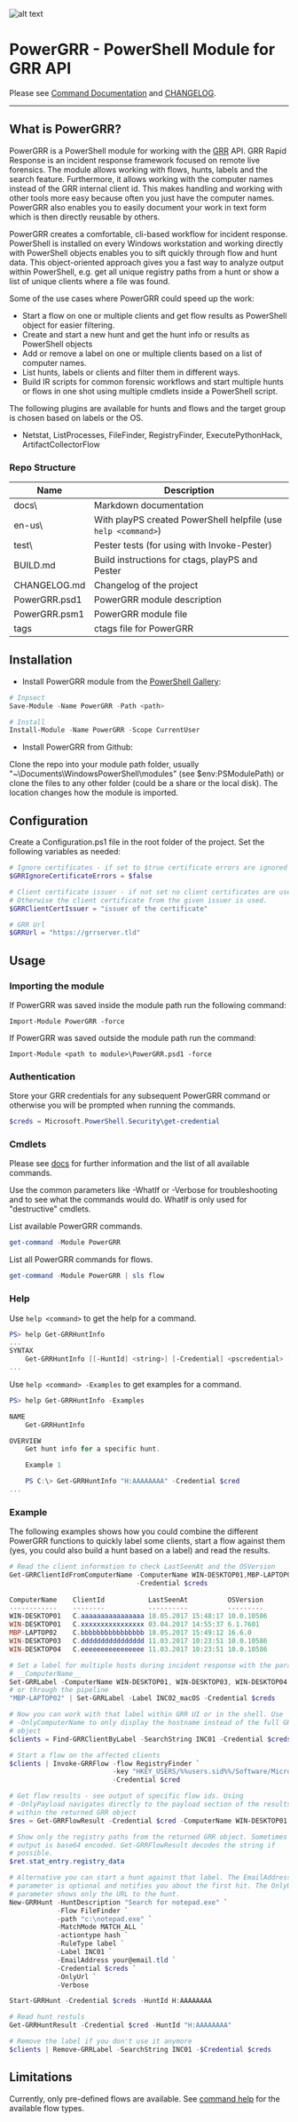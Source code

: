 ![alt text](media/powergrr.png "PowerGRR Logo")

# PowerGRR - PowerShell Module for GRR API

Please see [Command Documentation](docs/PowerGRR.md) and
[CHANGELOG](CHANGELOG.md).

***

## What is PowerGRR?

PowerGRR is a PowerShell module for working with the [GRR](https://github.com/google/grr) 
API. GRR Rapid Response is an incident response framework focused on remote live forensics.
The module allows working with flows, hunts, labels and the search feature. Furthermore, it
allows working with the computer names instead of the GRR internal client id.
This makes handling and working with other tools more easy because often
you just have the computer names. PowerGRR also enables you to easily
document your work in text form which is then directly reusable by others.

PowerGRR creates a comfortable, cli-based workflow for incident response.
PowerShell is installed on every Windows workstation and working directly with
PowerShell objects enables you to sift quickly through flow and hunt data.
This object-oriented approach gives you a fast way to analyze output
within PowerShell, e.g. get all unique registry paths from a hunt or show a
list of unique clients where a file was found.

Some of the use cases where PowerGRR could speed up the work:
* Start a flow on one or multiple clients and get flow results as PowerShell
    object for easier filtering.
* Create and start a new hunt and get the hunt info or results as PowerShell
    objects
* Add or remove a label on one or multiple clients based on a list of computer
    names.
* List hunts, labels or clients and filter them in different ways.
* Build IR scripts for common forensic workflows and start multiple hunts or
    flows in one shot using multiple cmdlets inside a PowerShell script.

The following plugins are available for hunts and flows and the target group
is chosen based on labels or the OS.
* Netstat, ListProcesses, FileFinder, RegistryFinder, ExecutePythonHack, ArtifactCollectorFlow

### Repo Structure

| Name              | Description                                                        |
| ----------------  | ------------------------------------------------------------------ |
| docs\             | Markdown documentation                                             |
| en-us\            | With playPS created PowerShell helpfile (use `help <command>`)     |
| test\             | Pester tests (for using with Invoke-Pester)                        |
| BUILD.md          | Build instructions for ctags, playPS and Pester                    |
| CHANGELOG.md      | Changelog of the project                                           |
| PowerGRR.psd1     | PowerGRR module description                                        |
| PowerGRR.psm1     | PowerGRR module file                                               |
| tags              | ctags file for PowerGRR                                            |

## Installation

* Install PowerGRR module from the [PowerShell Gallery](https://www.powershellgallery.com/packages/PowerGRR/):

``` powershell
# Inpsect
Save-Module -Name PowerGRR -Path <path> 

# Install
Install-Module -Name PowerGRR -Scope CurrentUser
```

* Install PowerGRR from Github:

Clone the repo into your module path folder, usually
"~\Documents\WindowsPowerShell\modules" (see $env:PSModulePath) or clone
the files to any other folder (could be a share or the local disk). The
location changes how the module is imported.

## Configuration

Create a Configuration.ps1 file in the root folder of the project. Set the
following variables as needed:

``` PowerShell
# Ignore certificates - if set to $true certificate errors are ignored
$GRRIgnoreCertificateErrors = $false

# Client certificate issuer - if not set no client certificates are used.
# Otherwise the client certificate from the given issuer is used.
$GRRClientCertIssuer = "issuer of the certificate"

# GRR Url
$GRRUrl = "https://grrserver.tld"
```

## Usage

### Importing the module

If PowerGRR was saved inside the module path run the following command:
```
Import-Module PowerGRR -force
```

If PowerGRR was saved outside the module path run the command:

```
Import-Module <path to module>\PowerGRR.psd1 -force
```

### Authentication

Store your GRR credentials for any subsequent PowerGRR command or otherwise
you will be prompted when running the commands.

```powershell
$creds = Microsoft.PowerShell.Security\get-credential
```

### Cmdlets

Please see [docs](docs/PowerGRR.md) for further information and the list of
all available commands.

Use the common parameters like -WhatIf or -Verbose for troubleshooting and to
see what the commands would do. WhatIf is only used for "destructive" cmdlets.

List available PowerGRR commands.

```powershell
get-command -Module PowerGRR
```

List all PowerGRR commands for flows.

```powershell
get-command -Module PowerGRR | sls flow
```

### Help

Use `help <command>` to get the help for a command.

```powershell
PS> help Get-GRRHuntInfo
...
SYNTAX
    Get-GRRHuntInfo [[-HuntId] <string>] [-Credential] <pscredential> [[-cert] <string>] [-WhatIf] ...
...
```

Use `help <command> -Examples` to get examples for a command.

```powershell
PS> help Get-GRRHuntInfo -Examples

NAME
    Get-GRRHuntInfo

OVERVIEW
    Get hunt info for a specific hunt.

    Example 1

    PS C:\> Get-GRRHuntInfo "H:AAAAAAAA" -Credential $cred
...
```

### Example

The following examples shows how you could combine the different PowerGRR functions
to quickly label some clients, start a flow against them (yes, you could also
build a hunt based on a label) and read the results.

```powershell
# Read the client information to check LastSeenAt and the OSVersion
Get-GRRClientIdFromComputerName -ComputerName WIN-DESKTOP01,MBP-LAPTOP02,WIN-DESKTOP03,WIN-DESKTOP04 `
                                -Credential $creds
 
ComputerName    ClientId           LastSeenAt          OSVersion
------------    --------           ----------          ---------
WIN-DESKTOP01   C.aaaaaaaaaaaaaaaa 18.05.2017 15:48:17 10.0.10586
WIN-DESKTOP01   C.xxxxxxxxxxxxxxxx 03.04.2017 14:55:37 6.1.7601
MBP-LAPTOP02    C.bbbbbbbbbbbbbbbb 18.05.2017 15:49:12 16.6.0
WIN-DESKTOP03   C.dddddddddddddddd 11.03.2017 10:23:51 10.0.10586
WIN-DESKTOP04   C.eeeeeeeeeeeeeeee 11.03.2017 10:23:51 10.0.10586

# Set a label for multiple hosts during incident response with the parameter
# __ComputerName__
Set-GRRLabel -ComputerName WIN-DESKTOP01, WIN-DESKTOP03, WIN-DESKTOP04 -Label INC02_Windows -Credential $creds
# or through the pipeline
"MBP-LAPTOP02" | Set-GRRLabel -Label INC02_macOS -Credential $creds

# Now you can work with that label within GRR UI or in the shell. Use
# -OnlyComputerName to only display the hostname instead of the full GRR client
# object
$clients = Find-GRRClientByLabel -SearchString INC01 -Credential $creds -OnlyComputerName

# Start a flow on the affected clients
$clients | Invoke-GRRFlow -flow RegistryFinder `
                          -key "HKEY_USERS/%%users.sid%%/Software/Microsoft/Windows/CurrentVersion/Run/*" `
                          -Credential $cred

# Get flow results - see output of specific flow ids. Using
# -OnlyPayload navigates directly to the payload section of the results
# within the returned GRR object
$res = Get-GRRFlowResult -Credential $cred -ComputerName WIN-DESKTOP01 -FlowId "F:11111111" -OnlyPayload

# Show only the registry paths from the returned GRR object. Sometimes the
# output is base64 encoded. Get-GRRFlowResult decodes the string if
# possible. 
$ret.stat_entry.registry_data

# Alternative you can start a hunt against that label. The EmailAddress
# parameter is optional and notifies you about the first hit. The OnlyUrl
# parameter shows only the URL to the hunt.
New-GRRHunt -HuntDescription "Search for notepad.exe" `
            -Flow FileFinder `
            -path "c:\notepad.exe" `
            -MatchMode MATCH_ALL `
            -actiontype hash `
            -RuleType label `
            -Label INC01 `
            -EmailAddress your@email.tld `
            -Credential $creds `
            -OnlyUrl `
            -Verbose

Start-GRRHunt -Credential $creds -HuntId H:AAAAAAAA

# Read hunt restuls
Get-GRRHuntResult -Credential $cred -HuntId "H:AAAAAAAA"

# Remove the label if you don't use it anymore
$clients | Remove-GRRLabel -SearchString INC01 -$Credential $creds
```

## Limitations

Currently, only pre-defined flows are available. See [command
help](https://github.com/swisscom/PowerGRR/blob/master/docs/Invoke-GRRFlow.md#-flow)
for the available flow types. 
